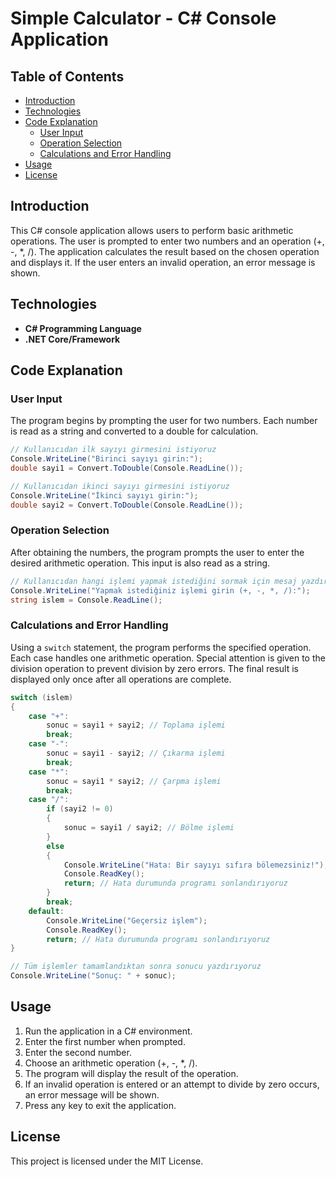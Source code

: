 # Simple Calculator - C# Console Application

## Table of Contents
- [Introduction](#introduction)
- [Technologies](#technologies)
- [Code Explanation](#code-explanation)
  - [User Input](#user-input)
  - [Operation Selection](#operation-selection)
  - [Calculations and Error Handling](#calculations-and-error-handling)
- [Usage](#usage)
- [License](#license)

## Introduction

This C# console application allows users to perform basic arithmetic operations. The user is prompted to enter two numbers and an operation (+, -, *, /). The application calculates the result based on the chosen operation and displays it. If the user enters an invalid operation, an error message is shown.

## Technologies

- **C# Programming Language**
- **.NET Core/Framework**

## Code Explanation

### User Input

The program begins by prompting the user for two numbers. Each number is read as a string and converted to a double for calculation.

```csharp
// Kullanıcıdan ilk sayıyı girmesini istiyoruz
Console.WriteLine("Birinci sayıyı girin:");
double sayi1 = Convert.ToDouble(Console.ReadLine());

// Kullanıcıdan ikinci sayıyı girmesini istiyoruz
Console.WriteLine("İkinci sayıyı girin:");
double sayi2 = Convert.ToDouble(Console.ReadLine());
```

### Operation Selection

After obtaining the numbers, the program prompts the user to enter the desired arithmetic operation. This input is also read as a string.

```csharp
// Kullanıcıdan hangi işlemi yapmak istediğini sormak için mesaj yazdırıyoruz
Console.WriteLine("Yapmak istediğiniz işlemi girin (+, -, *, /):");
string islem = Console.ReadLine();
```

### Calculations and Error Handling

Using a `switch` statement, the program performs the specified operation. Each case handles one arithmetic operation. Special attention is given to the division operation to prevent division by zero errors. The final result is displayed only once after all operations are complete.

```csharp
switch (islem)
{
    case "+":
        sonuc = sayi1 + sayi2; // Toplama işlemi
        break;
    case "-":
        sonuc = sayi1 - sayi2; // Çıkarma işlemi
        break;
    case "*":
        sonuc = sayi1 * sayi2; // Çarpma işlemi
        break;
    case "/":
        if (sayi2 != 0) 
        {
            sonuc = sayi1 / sayi2; // Bölme işlemi
        }
        else
        {
            Console.WriteLine("Hata: Bir sayıyı sıfıra bölemezsiniz!");
            Console.ReadKey();
            return; // Hata durumunda programı sonlandırıyoruz
        }
        break;
    default:
        Console.WriteLine("Geçersiz işlem");
        Console.ReadKey();
        return; // Hata durumunda programı sonlandırıyoruz
}

// Tüm işlemler tamamlandıktan sonra sonucu yazdırıyoruz
Console.WriteLine("Sonuç: " + sonuc);
```

## Usage

1. Run the application in a C# environment.
2. Enter the first number when prompted.
3. Enter the second number.
4. Choose an arithmetic operation (+, -, *, /).
5. The program will display the result of the operation.
6. If an invalid operation is entered or an attempt to divide by zero occurs, an error message will be shown.
7. Press any key to exit the application.

## License

This project is licensed under the MIT License.
